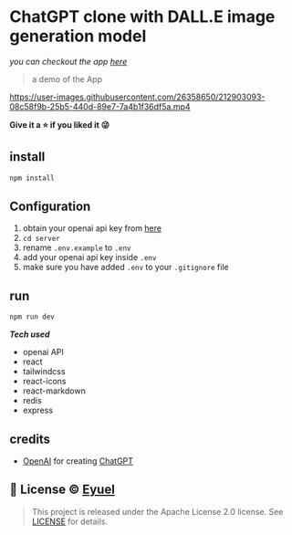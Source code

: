 # ChatGPT clone with DALL.E image generation model

*you can checkout the app [here](https://chatgpt.eyucoder.com/)*

> a demo of the App

https://user-images.githubusercontent.com/26358650/212903093-08c58f9b-25b5-440d-89e7-7a4b1f36df5a.mp4
<!--  <img src="screenshots/demo.gif" width="800px" alt="android icon"/>-->

**Give it a ⭐ if you liked it 😜**

## install

```bash
npm install
```

## Configuration
1. obtain your openai api key from [here](https://openai.com)
2. `cd server`
3. rename `.env.example` to `.env`
4. add your openai api key inside `.env`
5. make sure you have added `.env` to your `.gitignore` file

## run
```bash
npm run dev
```

***Tech used***
  - openai API
  - react
  - tailwindcss
  - react-icons
  - react-markdown
  - redis
  - express


## credits
- [OpenAI](https://openai.com) for creating [ChatGPT](https://chat.openai.com/chat)

## 📝 License © [Eyuel](https://linkedin.com/in/eyuel-daniel)

>This project is released under the Apache License 2.0 license.
See [LICENSE](./LICENSE) for details.
